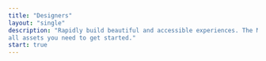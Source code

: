 ```yaml
---
title: "Designers"
layout: "single"
description: "Rapidly build beautiful and accessible experiences. The Modus kit contains
all assets you need to get started."
start: true
---
```

